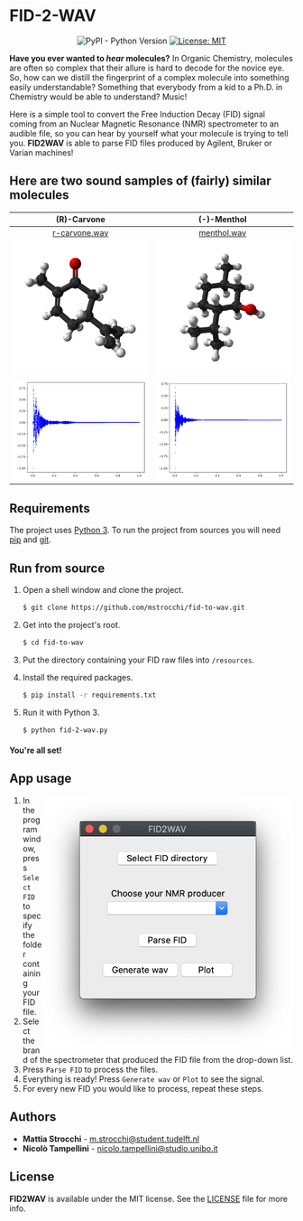 # FID-2-WAV

<div align="center">

![PyPI - Python Version](https://img.shields.io/pypi/pyversions/matplotlib)
[![License: MIT](https://img.shields.io/badge/License-MIT-yellow.svg)](https://opensource.org/licenses/MIT)

</div>

**Have you ever wanted to _hear_ molecules?** In Organic Chemistry, molecules are often so complex that their allure is hard to decode for the novice eye. So, how can we distill the fingerprint of a complex molecule into something easily understandable? Something that everybody from a kid to a Ph.D. in Chemistry would be able to understand? Music!



Here is a simple tool to convert the Free Induction Decay (FID) signal coming from an Nuclear Magnetic Resonance (NMR) spectrometer to an audible file, so you can hear by yourself what your molecule is trying to tell you.
**FID2WAV** is able to parse FID files produced by Agilent, Bruker or Varian machines! 

## Here are two sound samples of (fairly) similar molecules 

| **(R)-Carvone** | **(-)-Menthol** |
:------------:|:-----------:|
[r-carvone.wav](https://soundcloud.com/user-821418598/r-carvone) | [menthol.wav](https://soundcloud.com/user-821418598/menthol) 
![](resources/images/carvone.png) | ![](resources/images/menthol.png)
![](resources/images/carvone-plot.png) | ![](resources/images/menthol-plot.png)


## Requirements

The project uses [Python 3](https://www.python.org/downloads/).
To run the project from sources you will need [pip](https://pip.pypa.io/en/stable/installing/) 
and [git](https://git-scm.com/book/en/v2/Getting-Started-Installing-Git).

## Run from source

1) Open a shell window and clone the project.
    ```bash
    $ git clone https://github.com/mstrocchi/fid-to-wav.git
    ```

2) Get into the project's root.
    ```bash
    $ cd fid-to-wav
    ``` 

3) Put the directory containing your FID raw files into `/resources`.

4) Install the required packages.
    ```bash
    $ pip install -r requirements.txt 
    ``` 

5) Run it with Python 3.
    ```bash
    $ python fid-2-wav.py
    ```
   
#### You're all set!

## App usage

<img src="https://github.com/mstrocchi/fid-to-wav/blob/update-readme/resources/images/fid-2-wav.png?raw=true" alt="FID2WAV" align="right" width="446" height="448" />

1) In the program window, press `Select FID ` to specify the folder containing your FID file.
2) Select the brand of the spectrometer that produced the FID file from the drop-down list.
3) Press `Parse FID` to process the files.
4) Everything is ready! Press `Generate wav` or `Plot` to see the signal.
5) For every new FID you would like to process, repeat these steps.

## Authors

- **Mattia Strocchi** - [m.strocchi@student.tudelft.nl](mailto:m.strocchi@student.tudelft.nl) 
- **Nicolò Tampellini** - [nicolo.tampellini@studio.unibo.it](mailto:nicolo.tampellini@studio.unibo.it) 

## License

**FID2WAV** is available under the MIT license. See the [LICENSE](https://github.com/mstrocchi/fid-to-wav/blob/master/LICENSE.md) file for more info.
